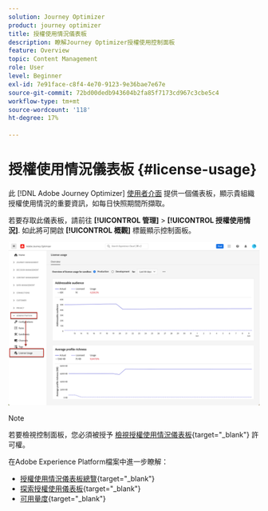 ```yaml
---
solution: Journey Optimizer
product: journey optimizer
title: 授權使用情況儀表板
description: 瞭解Journey Optimizer授權使用控制面板
feature: Overview
topic: Content Management
role: User
level: Beginner
exl-id: 7e91face-c8f4-4e70-9123-9e36bae7e67e
source-git-commit: 72bd00dedb943604b2fa85f7173cd967c3cbe5c4
workflow-type: tm+mt
source-wordcount: '118'
ht-degree: 17%

---
```


# 授權使用情況儀表板 {#license-usage}

此 [!DNL Adobe Journey Optimizer] [使用者介面](../start/user-interface.md) 提供一個儀表板，顯示貴組織授權使用情況的重要資訊，如每日快照期間所擷取。

若要存取此儀表板，請前往 **[!UICONTROL 管理]** > **[!UICONTROL 授權使用情況]**. 如此將可開啟 **[!UICONTROL 概觀]** 標籤顯示控制面板。

![](assets/license-usage-dashboard.png)

>[!NOTE]
>
>若要檢視控制面板，您必須被授予 [檢視授權使用情況儀表板](https://experienceleague.adobe.com/docs/experience-platform/dashboards/permissions.html#available-permissions){target="_blank"} 許可權。

在Adobe Experience Platform檔案中進一步瞭解：

* [授權使用情況儀表板總覽](https://experienceleague.adobe.com/docs/experience-platform/dashboards/guides/license-usage.html?lang=zh-Hant){target="_blank"}
* [探索授權使用儀表板](https://experienceleague.adobe.com/docs/experience-platform/dashboards/guides/license-usage.html#exploring-the-license-usage-dashboard){target="_blank"}
* [可用量度](https://experienceleague.adobe.com/docs/experience-platform/dashboards/guides/license-usage.html?lang=zh-Hant#available-metrics){target="_blank"}
